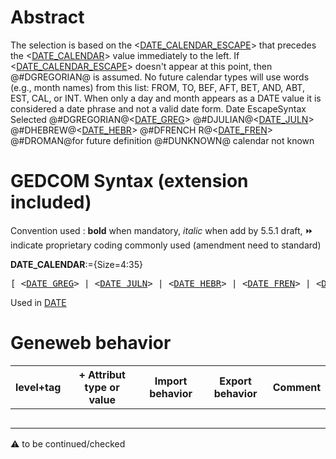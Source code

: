 ﻿# Abstract
The selection is based on the &lt;<a href=Ged.DATE_CALENDAR_ESCAPE.md>DATE_CALENDAR_ESCAPE</a>&gt; that precedes the
&lt;<a href=Ged.DATE_CALENDAR.md>DATE_CALENDAR</a>&gt; value immediately to the left.  If &lt;<a href=Ged.DATE_CALENDAR_ESCAPE.md>DATE_CALENDAR_ESCAPE</a>&gt; doesn't
appear at this point, then @#DGREGORIAN@ is assumed.  No future calendar types will use words
(e.g., month names) from this list: FROM, TO, BEF, AFT, BET, AND, ABT, EST, CAL, or INT.
When only a day and month appears as a DATE value it is considered a date phrase and not a valid
date form.
Date EscapeSyntax Selected
@#DGREGORIAN@&lt;<a href=Ged.DATE_GREG.md>DATE_GREG</a>&gt;
@#DJULIAN@&lt;<a href=Ged.DATE_JULN.md>DATE_JULN</a>&gt;
@#DHEBREW@&lt;<a href=Ged.DATE_HEBR.md>DATE_HEBR</a>&gt;
@#DFRENCH R@&lt;<a href=Ged.DATE_FREN.md>DATE_FREN</a>&gt;
@#DROMAN@for future definition
@#DUNKNOWN@ calendar not known


# GEDCOM Syntax (extension included)
Convention used : **bold** when mandatory, _italic_ when add by 5.5.1 draft, &#x23E9; indicate proprietary coding commonly used (amendment need to standard)<br />

**DATE_CALENDAR**:={Size=4:35}
<pre>
[ &lt;<a href=Ged.DATE_GREG.md>DATE_GREG</a>&gt; | &lt;<a href=Ged.DATE_JULN.md>DATE_JULN</a>&gt; | &lt;<a href=Ged.DATE_HEBR.md>DATE_HEBR</a>&gt; | &lt;<a href=Ged.DATE_FREN.md>DATE_FREN</a>&gt; | &lt;<a href=Ged.DATE_FUTURE.md>DATE_FUTURE</a>&gt; ]
</pre>
Used in <a href=Ged.DATE.md>DATE</a><br />

# Geneweb behavior

level+tag  | + Attribut type or value | Import behavior | Export behavior  | Comment 
---------- | ------------- | :---------------: | :-----------------:| -----------
  |  | | |
  |  | | |
  |  | | |
  |  | | |
  |  | | |

:warning: to be continued/checked

